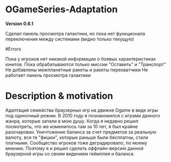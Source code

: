 # OGameSeries-Adaptation

**Version 0.6.1**

Сделал панель просмотра галактики, но пока нет функционала переключения между системами (видно только текущую)

#Errors 

Пока у игроков нет никакой информации о боевых характеристиках юнитов.
Пока обрабатываются только миссии "Оставить" и "Транспорт"
Не добавлены межпланетные ракеты и ракеты перехватчики
Не работает панель просмотра галактики

# Description & motivation 

Адаптация семейства браузерных игр на движке Ogame в виде игры под одиночный режим. В 2010 году я познакомился с играми данного жанра, которые запали в мою душу. Когда я недавно решил посмотреть, что же изменилось там за 10 лет, я был крайне разочарован. Уничтожение баланса за счет предметов за реальную валюту, все те "фишки", которые раньше были бесплатны, стали платными. Сообщество игроков тоже деградировало, по моему мнению. Поэтому я и решил сделать оффлайн-версию данной браузерной игры со своим видением геймплея и баланса. 
